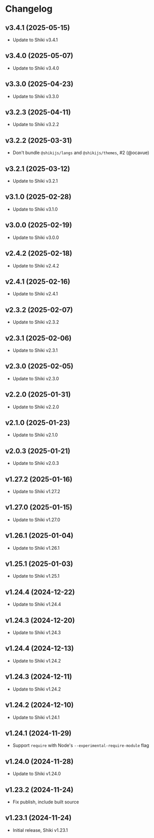 # Changelog

## v3.4.1 (2025-05-15)

- Update to Shiki v3.4.1

## v3.4.0 (2025-05-07)

- Update to Shiki v3.4.0

## v3.3.0 (2025-04-23)

- Update to Shiki v3.3.0

## v3.2.3 (2025-04-11)

- Update to Shiki v3.2.2

## v3.2.2 (2025-03-31)

- Don't bundle `@shikijs/langs` and `@shikijs/themes`, #2 (@ocavue)

## v3.2.1 (2025-03-12)

- Update to Shiki v3.2.1

## v3.1.0 (2025-02-28)

- Update to Shiki v3.1.0

## v3.0.0 (2025-02-19)

- Update to Shiki v3.0.0

## v2.4.2 (2025-02-18)

- Update to Shiki v2.4.2

## v2.4.1 (2025-02-16)

- Update to Shiki v2.4.1

## v2.3.2 (2025-02-07)

- Update to Shiki v2.3.2

## v2.3.1 (2025-02-06)

- Update to Shiki v2.3.1

## v2.3.0 (2025-02-05)

- Update to Shiki v2.3.0

## v2.2.0 (2025-01-31)

- Update to Shiki v2.2.0

## v2.1.0 (2025-01-23)

- Update to Shiki v2.1.0

## v2.0.3 (2025-01-21)

- Update to Shiki v2.0.3

## v1.27.2 (2025-01-16)

- Update to Shiki v1.27.2

## v1.27.0 (2025-01-15)

- Update to Shiki v1.27.0

## v1.26.1 (2025-01-04)

- Update to Shiki v1.26.1

## v1.25.1 (2025-01-03)

- Update to Shiki v1.25.1

## v1.24.4 (2024-12-22)

- Update to Shiki v1.24.4

## v1.24.3 (2024-12-20)

- Update to Shiki v1.24.3

## v1.24.4 (2024-12-13)

- Update to Shiki v1.24.2

## v1.24.3 (2024-12-11)

- Update to Shiki v1.24.2

## v1.24.2 (2024-12-10)

- Update to Shiki v1.24.1

## v1.24.1 (2024-11-29)

- Support `require` with Node's `--experimental-require-module` flag

## v1.24.0 (2024-11-28)

- Update to Shiki v1.24.0

## v1.23.2 (2024-11-24)

- Fix publish, include built source

## v1.23.1 (2024-11-24)

- Initial release, Shiki v1.23.1
